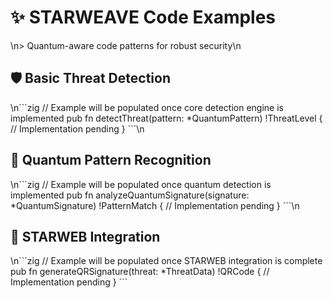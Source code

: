 # ✨ STARWEAVE Code Examples
\n> Quantum-aware code patterns for robust security\n
## 🛡️ Basic Threat Detection
\n\`\`\`zig
// Example will be populated once core detection engine is implemented
pub fn detectThreat(pattern: *QuantumPattern) !ThreatLevel {
    // Implementation pending
}
\`\`\`\n
## 🌟 Quantum Pattern Recognition
\n\`\`\`zig
// Example will be populated once quantum detection is implemented
pub fn analyzeQuantumSignature(signature: *QuantumSignature) !PatternMatch {
    // Implementation pending
}
\`\`\`\n
## 🔮 STARWEB Integration
\n\`\`\`zig
// Example will be populated once STARWEB integration is complete
pub fn generateQRSignature(threat: *ThreatData) !QRCode {
    // Implementation pending
}
\`\`\`
